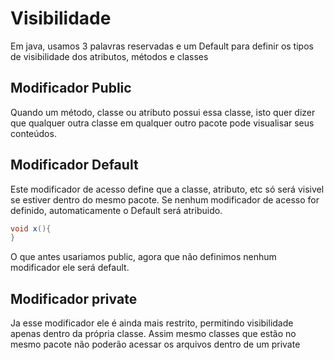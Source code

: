 # Visibilidade 
Em java, usamos 3 palavras reservadas e um Default para definir os tipos de visibilidade dos atributos, métodos e classes 
## Modificador Public 
Quando um método, classe ou atributo possui essa classe, isto quer dizer que qualquer outra classe em qualquer outro pacote pode visualisar seus conteúdos. 

## Modificador Default 
Este modificador de acesso define que a classe, atributo, etc só será visivel se estiver dentro do mesmo pacote. Se nenhum modificador de acesso for definido, automaticamente o Default será atribuido. 

```java
void x(){
}
```
O que antes usariamos public, agora que não definimos nenhum modificador ele será default.

## Modificador private 
Ja esse modificador ele é ainda mais restrito, permitindo visibilidade apenas dentro da própria classe. Assim mesmo classes que estão no mesmo pacote não poderão acessar os arquivos dentro de um private 